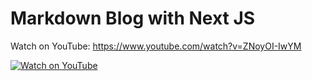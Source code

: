 # Markdown Blog with Next JS


Watch on YouTube: https://www.youtube.com/watch?v=ZNoyOI-IwYM

[![Watch on YouTube](https://img.youtube.com/vi/ZNoyOI-IwYM/0.jpg)](https://www.youtube.com/watch?v=ZNoyOI-IwYM)
